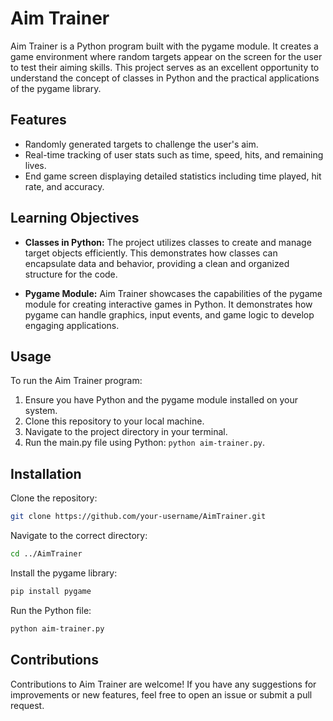 # Aim Trainer

Aim Trainer is a Python program built with the pygame module. It creates a game environment where random targets appear on the screen for the user to test their aiming skills. This project serves as an excellent opportunity to understand the concept of classes in Python and the practical applications of the pygame library.

## Features
- Randomly generated targets to challenge the user's aim.
- Real-time tracking of user stats such as time, speed, hits, and remaining lives.
- End game screen displaying detailed statistics including time played, hit rate, and accuracy.

## Learning Objectives
- **Classes in Python:** The project utilizes classes to create and manage target objects efficiently. This demonstrates how classes can encapsulate data and behavior, providing a clean and organized structure for the code.
  
- **Pygame Module:** Aim Trainer showcases the capabilities of the pygame module for creating interactive games in Python. It demonstrates how pygame can handle graphics, input events, and game logic to develop engaging applications.

## Usage
To run the Aim Trainer program:
1. Ensure you have Python and the pygame module installed on your system.
2. Clone this repository to your local machine.
3. Navigate to the project directory in your terminal.
4. Run the main.py file using Python: `python aim-trainer.py`.

## Installation

Clone the repository:
   ```bash
   git clone https://github.com/your-username/AimTrainer.git
   ```
Navigate to the correct directory:
   ```bash
   cd ../AimTrainer
   ```
Install the pygame library:
   ```bash
   pip install pygame
   ```
Run the Python file:
   ```bash
   python aim-trainer.py
   ```


## Contributions
Contributions to Aim Trainer are welcome! If you have any suggestions for improvements or new features, feel free to open an issue or submit a pull request.
